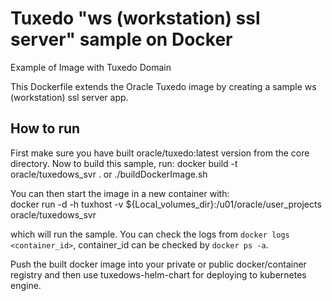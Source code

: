 
Tuxedo "ws (workstation) ssl server" sample on Docker
============================================

Example of Image with Tuxedo Domain

This Dockerfile extends the Oracle Tuxedo image by creating a sample ws (workstation) ssl server app.

## How to run
First make sure you have built oracle/tuxedo:latest version from the core directory. Now to build this sample, run:
docker build -t oracle/tuxedows_svr .
or
./buildDockerImage.sh

You can then start the image in a new container with:  
docker run -d -h tuxhost -v ${Local_volumes_dir}:/u01/oracle/user_projects oracle/tuxedows_svr

which will run the sample. You can check the logs from `docker logs <container_id>`, container_id can be checked by `docker ps -a`.

Push the built docker image into your private or public docker/container registry and then use tuxedows-helm-chart for deploying to kubernetes engine.
